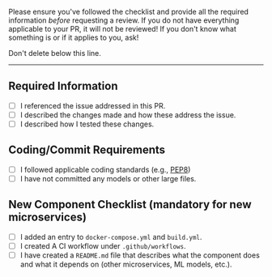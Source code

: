 Please ensure you've followed the checklist and provide all the required information *before* requesting a review.
If you do not have everything applicable to your PR, it will not be reviewed!
If you don't know what something is or if it applies to you, ask!

Don't delete below this line.

---

## Required Information

- [ ] I referenced the issue addressed in this PR.
- [ ] I described the changes made and how these address the issue.
- [ ] I described how I tested these changes.

## Coding/Commit Requirements

* [ ] I followed applicable coding standards (e.g., [PEP8](https://pep8.org/))
* [ ] I have not committed any models or other large files.

## New Component Checklist (**mandatory** for new microservices)

* [ ] I added an entry to `docker-compose.yml` and `build.yml`.
* [ ] I created A CI workflow under `.github/workflows`.
* [ ] I have created a `README.md` file that describes what the component does and what it depends on (other microservices, ML models, etc.).
